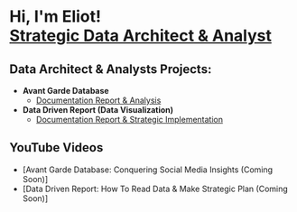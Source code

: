 <h1>Hi, I'm Eliot! <br/><a href="https://www.linkedin.com/in/eliot-perrault-bialek-34a6881a0/">Strategic Data Architect & Analyst</a>

<h2>Data Architect & Analysts Projects:</h2>

- <b>Avant Garde Database</b>
  - [Documentation Report & Analysis](https://github.com/UltraBatz/AvantGardeDatabase/tree/main)
- <b>Data Driven Report (Data Visualization)</b>
  - [Documentation Report & Strategic Implementation](https://github.com/UltraBatz/DataDrivenReport) 

<h2>YouTube Videos</h2>

- [Avant Garde Database: Conquering Social Media Insights (Coming Soon)]
- [Data Driven Report: How To Read Data & Make Strategic Plan (Coming Soon)]


